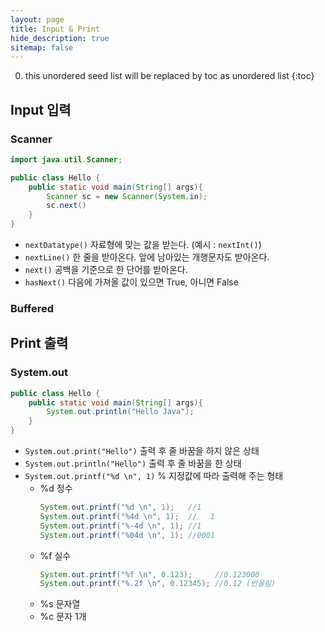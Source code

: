 ```yaml
---
layout: page
title: Input & Print
hide_description: true
sitemap: false
---
```

0. this unordered seed list will be replaced by toc as unordered list
{:toc}

## Input 입력
### Scanner
```java
import java.util.Scanner;

public class Hello {
	public static void main(String[] args){
		Scanner sc = new Scanner(System.in);
		sc.next()
	}
}
```
- `nextDatatype()` 자료형에 맞는 값을 받는다. (예시 : `nextInt()`)
- `nextLine()` 한 줄을 받아온다. 앞에 남아있는 개행문자도 받아온다.
- `next()` 공백을 기준으로 한 단어를 받아온다.
- `hasNext()` 다음에 가져올 값이 있으면 True, 아니면 False
### Buffered

## Print 출력
### System.out
```java
public class Hello {
	public static void main(String[] args){
		System.out.println("Hello Java");
	}
}
```
- `System.out.print("Hello")` 출력 후 줄 바꿈을 하지 않은 상태
- `System.out.println("Hello")` 출력 후 줄 바꿈을 한 상태
- `System.out.printf("%d \n", 1)` % 지정값에 따라 출력해 주는 형태
    - %d 정수
        ```java
        System.out.printf("%d \n", 1);   //1
        System.out.printf("%4d \n", 1);  //   1
        System.out.printf("%-4d \n", 1); //1   
        System.out.printf("%04d \n", 1); //0001
        ```
    - %f 실수
        ```java
        System.out.printf("%f \n", 0.123);     //0.123000
        System.out.printf("%.2f \n", 0.12345); //0.12 (반올림)
        ```
    - %s 문자열
    - %c 문자 1개
